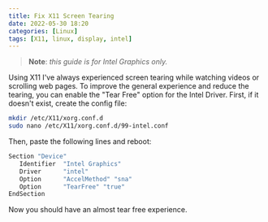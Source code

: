 ```yaml
---
title: Fix X11 Screen Tearing 
date: 2022-05-30 18:20
categories: [Linux]
tags: [X11, linux, display, intel]
---
```

> **Note**: *this guide is for Intel Graphics only.*

Using X11 I've always experienced screen tearing while watching videos or scrolling web pages. To improve the general experience and reduce the tearing, you can enable the "Tear Free" option for the Intel Driver. First, if it doesn't exist, create the config file:
``` bash
mkdir /etc/X11/xorg.conf.d
sudo nano /etc/X11/xorg.conf.d/99-intel.conf
```
Then, paste the following lines and reboot:
```bash
Section "Device"
   Identifier  "Intel Graphics"
   Driver      "intel"
   Option      "AccelMethod" "sna"
   Option      "TearFree" "true"
EndSection
```
Now you should have an almost tear free experience.